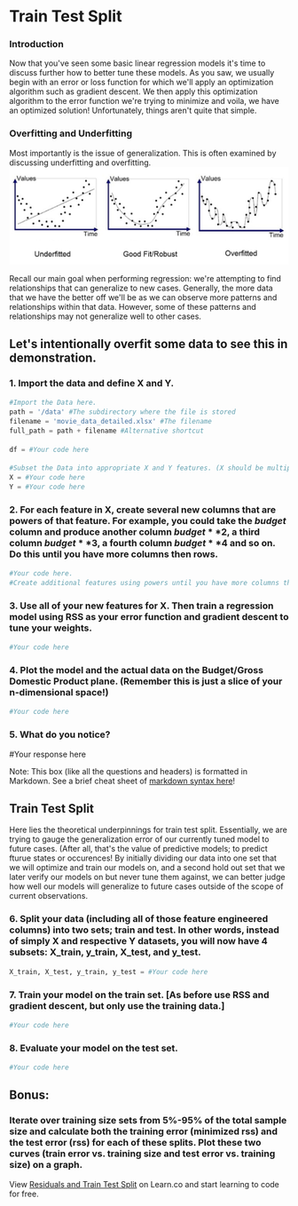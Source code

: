
# Train Test Split <a id="toc"></a>

### Introduction  

Now that you've seen some basic linear regression models it's time to discuss further how to better tune these models. As you saw, we usually begin with an error or loss function for which we'll apply an optimization algorithm such as gradient descent. We then apply this optimization algorithm to the error function we're trying to minimize and voila, we have an optimized solution! Unfortunately, things aren't quite that simple. 

### Overfitting and Underfitting
Most importantly is the issue of generalization.
This is often examined by discussing underfitting and overfitting.
![](./images/overfit_underfit.png)

Recall our main goal when performing regression: we're attempting to find relationships that can generalize to new cases. Generally, the more data that we have the better off we'll be as we can observe more patterns and relationships within that data. However, some of these patterns and relationships may not generalize well to other cases. 

## Let's intentionally overfit some data to see this in demonstration.

### 1. Import the data and define X and Y.


```python
#Import the Data here.
path = '/data' #The subdirectory where the file is stored
filename = 'movie_data_detailed.xlsx' #The filename
full_path = path + filename #Alternative shortcut

df = #Your code here

#Subset the Data into appropriate X and Y features. (X should be multiple features!)
X = #Your code here
Y = #Your code here
```

### 2. For each feature in X, create several new columns that are powers of that feature. For example, you could take the $budget$ column and produce another column $budget**2$, a third column $budget**3$, a fourth column $budget**4$ and so on. Do this until you have more columns then rows.


```python
#Your code here.
#Create additional features using powers until you have more columns then rows.
```

### 3. Use all of your new features for X. Then train a regression model using RSS as your error function and gradient descent to tune your weights. 


```python
#Your code here

```

### 4. Plot the model and the actual data on the Budget/Gross Domestic Product plane. (Remember this is just a slice of your n-dimensional space!)


```python
#Your code here
```

### 5. What do you notice?

#Your response here 

Note: This box (like all the questions and headers) is formatted in Markdown. See a brief cheat sheet of [markdown syntax here](https://guides.github.com/pdfs/markdown-cheatsheet-online.pdf)!

## Train Test Split

Here lies the theoretical underpinnings for train test split. Essentially, we are trying to gauge the generalization error of our currently tuned model to future cases. (After all, that's the value of predictive models; to predict fturue states or occurences! By initially dividing our data into one set that we will optimize and train our models on, and a second hold out set that we later verify our models on but never tune them against, we can better judge how well our models will generalize to future cases outside of the scope of current observations.

### 6. Split your data (including all of those feature engineered columns) into two sets; train and test. In other words, instead of simply X and respective Y datasets, you will now have 4 subsets: X_train, y_train, X_test, and y_test.


```python
X_train, X_test, y_train, y_test = #Your code here
```

### 7. Train your model on the train set. [As before use RSS and gradient descent, but only use the training data.]


```python
#Your code here
```

### 8. Evaluate your model on the test set.


```python
#Your code here
```

## Bonus:   
### Iterate over training size sets from 5%-95% of the total sample size and calculate both the training error (minimized rss) and the test error (rss) for each of these splits. Plot these two curves (train error vs. training size and test error vs. training size) on a graph. 

<p class='util--hide'>View <a href='https://learn.co/lessons/ds-train-test-split'>Residuals and Train Test Split</a> on Learn.co and start learning to code for free.</p>
